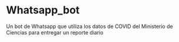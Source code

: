 # Whatsapp_bot
Un bot de Whatsapp que utiliza los datos de COVID del Ministerio de Ciencias para entregar un reporte diario
